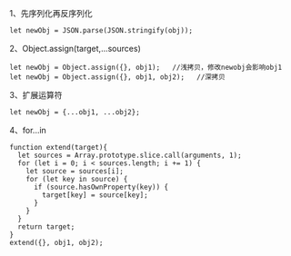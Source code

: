 1、先序列化再反序列化
```
let newObj = JSON.parse(JSON.stringify(obj));
```
2、Object.assign(target,...sources)
```
let newObj = Object.assign({}, obj1);   //浅拷贝，修改newobj会影响obj1
let newObj = Object.assign({}, obj1, obj2);   //深拷贝
```
3、扩展运算符
```
let newObj = {...obj1, ...obj2};
```
4、for...in
```
function extend(target){
  let sources = Array.prototype.slice.call(arguments, 1);
  for (let i = 0; i < sources.length; i += 1) {
    let source = sources[i];
    for (let key in source) {
      if (source.hasOwnProperty(key)) {
        target[key] = source[key];
      }
    }
  }
  return target;
}
extend({}, obj1, obj2);
```

